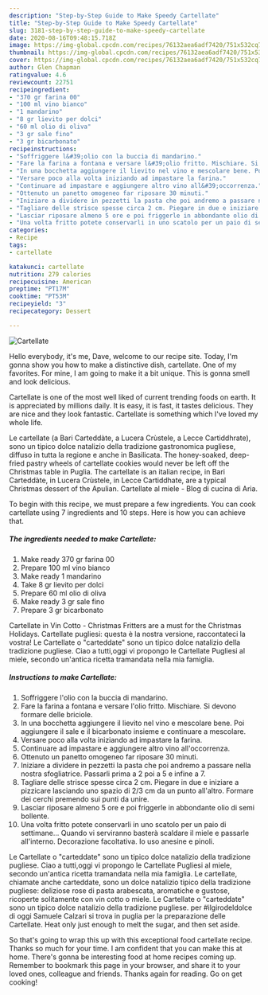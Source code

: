 ```yaml
---
description: "Step-by-Step Guide to Make Speedy Cartellate"
title: "Step-by-Step Guide to Make Speedy Cartellate"
slug: 3181-step-by-step-guide-to-make-speedy-cartellate
date: 2020-08-16T09:48:15.718Z
image: https://img-global.cpcdn.com/recipes/76132aea6adf7420/751x532cq70/cartellate-recipe-main-photo.jpg
thumbnail: https://img-global.cpcdn.com/recipes/76132aea6adf7420/751x532cq70/cartellate-recipe-main-photo.jpg
cover: https://img-global.cpcdn.com/recipes/76132aea6adf7420/751x532cq70/cartellate-recipe-main-photo.jpg
author: Glen Chapman
ratingvalue: 4.6
reviewcount: 22751
recipeingredient:
- "370 gr farina 00"
- "100 ml vino bianco"
- "1 mandarino"
- "8 gr lievito per dolci"
- "60 ml olio di oliva"
- "3 gr sale fino"
- "3 gr bicarbonato"
recipeinstructions:
- "Soffriggere l&#39;olio con la buccia di mandarino."
- "Fare la farina a fontana e versare l&#39;olio fritto. Mischiare. Si devono formare delle briciole."
- "In una bocchetta aggiungere il lievito nel vino e mescolare bene. Poi aggiungere il sale e il bicarbonato insieme e continuare a mescolare."
- "Versare poco alla volta iniziando ad impastare la farina."
- "Continuare ad impastare e aggiungere altro vino all&#39;occorrenza."
- "Ottenuto un panetto omogeneo far riposare 30 minuti."
- "Iniziare a dividere in pezzetti la pasta che poi andremo a passare nella nostra sfogliatrice. Passarli prima a 2 poi a 5 e infine a 7."
- "Tagliare delle strisce spesse circa 2 cm. Piegare in due e iniziare a pizzicare lasciando uno spazio di 2/3 cm da un punto all&#39;altro. Formare dei cerchi premendo sui punti da unire."
- "Lasciar riposare almeno 5 ore e poi friggerle in abbondante olio di semi bollente."
- "Una volta fritto potete conservarli in uno scatolo per un paio di settimane... Quando vi serviranno basterà scaldare il miele e passarle all&#39;interno. Decorazione facoltativa. Io uso anesine e pinoli."
categories:
- Recipe
tags:
- cartellate

katakunci: cartellate 
nutrition: 279 calories
recipecuisine: American
preptime: "PT17M"
cooktime: "PT53M"
recipeyield: "3"
recipecategory: Dessert

---
```



![Cartellate](https://img-global.cpcdn.com/recipes/76132aea6adf7420/751x532cq70/cartellate-recipe-main-photo.jpg)

Hello everybody, it's me, Dave, welcome to our recipe site. Today, I'm gonna show you how to make a distinctive dish, cartellate. One of my favorites. For mine, I am going to make it a bit unique. This is gonna smell and look delicious.

Cartellate is one of the most well liked of current trending foods on earth. It is appreciated by millions daily. It is easy, it is fast, it tastes delicious. They are nice and they look fantastic. Cartellate is something which I've loved my whole life.

Le cartellate (a Bari Carteddàte, a Lucera Crùstele, a Lecce Cartiddhrate), sono un tipico dolce natalizio della tradizione gastronomica pugliese, diffuso in tutta la regione e anche in Basilicata. The honey-soaked, deep-fried pastry wheels of cartellate cookies would never be left off the Christmas table in Puglia. The cartellate is an italian recipe, in Bari Carteddàte, in Lucera Crùstele, in Lecce Cartiddhate, are a typical Christmas dessert of the Apulian. Cartellate al miele - Blog di cucina di Aria.


To begin with this recipe, we must prepare a few ingredients. You can cook cartellate using 7 ingredients and 10 steps. Here is how you can achieve that.

<!--inarticleads1-->

##### The ingredients needed to make Cartellate:

1. Make ready 370 gr farina 00
1. Prepare 100 ml vino bianco
1. Make ready 1 mandarino
1. Take 8 gr lievito per dolci
1. Prepare 60 ml olio di oliva
1. Make ready 3 gr sale fino
1. Prepare 3 gr bicarbonato


Cartellate in Vin Cotto - Christmas Fritters are a must for the Christmas Holidays. Cartellate pugliesi: questa è la nostra versione, raccontateci la vostra! Le Cartellate o &#34;carteddate&#34; sono un tipico dolce natalizio della tradizione pugliese. Ciao a tutti,oggi vi propongo le Cartellate Pugliesi al miele, secondo un&#39;antica ricetta tramandata nella mia famiglia. 

<!--inarticleads2-->

##### Instructions to make Cartellate:

1. Soffriggere l&#39;olio con la buccia di mandarino.
1. Fare la farina a fontana e versare l&#39;olio fritto. Mischiare. Si devono formare delle briciole.
1. In una bocchetta aggiungere il lievito nel vino e mescolare bene. Poi aggiungere il sale e il bicarbonato insieme e continuare a mescolare.
1. Versare poco alla volta iniziando ad impastare la farina.
1. Continuare ad impastare e aggiungere altro vino all&#39;occorrenza.
1. Ottenuto un panetto omogeneo far riposare 30 minuti.
1. Iniziare a dividere in pezzetti la pasta che poi andremo a passare nella nostra sfogliatrice. Passarli prima a 2 poi a 5 e infine a 7.
1. Tagliare delle strisce spesse circa 2 cm. Piegare in due e iniziare a pizzicare lasciando uno spazio di 2/3 cm da un punto all&#39;altro. Formare dei cerchi premendo sui punti da unire.
1. Lasciar riposare almeno 5 ore e poi friggerle in abbondante olio di semi bollente.
1. Una volta fritto potete conservarli in uno scatolo per un paio di settimane... Quando vi serviranno basterà scaldare il miele e passarle all&#39;interno. Decorazione facoltativa. Io uso anesine e pinoli.


Le Cartellate o &#34;carteddate&#34; sono un tipico dolce natalizio della tradizione pugliese. Ciao a tutti,oggi vi propongo le Cartellate Pugliesi al miele, secondo un&#39;antica ricetta tramandata nella mia famiglia. Le cartellate, chiamate anche carteddate, sono un dolce natalizio tipico della tradizione pugliese: deliziose rose di pasta arabescata, aromatiche e gustose, ricoperte solitamente con vin cotto o miele. Le Cartellate o &#34;carteddate&#34; sono un tipico dolce natalizio della tradizione pugliese. per #ilgirodeldolce di oggi Samuele Calzari si trova in puglia per la preparazione delle Cartellate. Heat only just enough to melt the sugar, and then set aside. 

So that's going to wrap this up with this exceptional food cartellate recipe. Thanks so much for your time. I am confident that you can make this at home. There's gonna be interesting food at home recipes coming up. Remember to bookmark this page in your browser, and share it to your loved ones, colleague and friends. Thanks again for reading. Go on get cooking!
